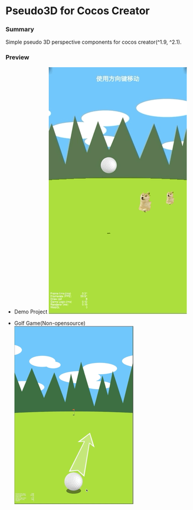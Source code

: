 # Pseudo3D for Cocos Creator

### Summary

Simple pseudo 3D perspective components for cocos creator(^1.9, ^2.1).

### Preview

* Demo Project
![preview](/preview/preview.gif)

* Golf Game(Non-opensource)
![preview](/preview/preview_golf.gif)